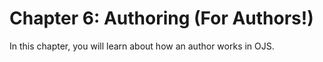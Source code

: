 # Chapter 6: Authoring (For Authors!)

In this chapter, you will learn about how an author works in OJS.